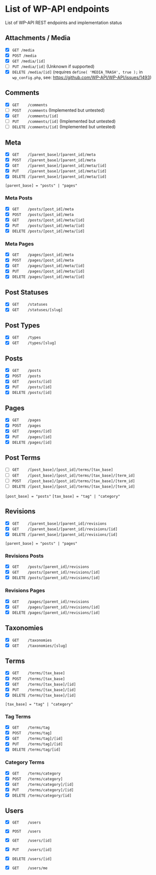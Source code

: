 # List of WP-API endpoints

List of WP-API REST endpoints and implementation status

## Attachments / Media

- [x] `GET /media`
- [x] `POST /media`
- [x] `GET /media/[id]`
- [ ] `PUT /media/[id]` (Unknown if supported)
- [x] `DELETE /media/[id]`  (requires `define( 'MEDIA_TRASH', true );` in `wp_config.php`, see: https://github.com/WP-API/WP-API/issues/1493)

## Comments

- [x] `GET    /comments`
- [ ] `POST   /comments` (Implemented but untested)
- [x] `GET    /comments/[id]`
- [ ] `PUT    /comments/[id]`  (Implemented but untested)
- [ ] `DELETE /comments/[id]`  (Implemented but untested)

## Meta

- [x] `GET    /[parent_base]/[parent_id]/meta`
- [x] `POST   /[parent_base]/[parent_id]/meta`
- [x] `GET    /[parent_base]/[parent_id]/meta/[id]`
- [x] `PUT    /[parent_base]/[parent_id]/meta/[id]`
- [x] `DELETE /[parent_base]/[parent_id]/meta/[id]`

`[parent_base] = "posts" | "pages"`

### Meta Posts

- [x] `GET    /posts/[post_id]/meta`
- [x] `POST   /posts/[post_id]/meta`
- [x] `GET    /posts/[post_id]/meta/[id]`
- [x] `PUT    /posts/[post_id]/meta/[id]`
- [x] `DELETE /posts/[post_id]/meta/[id]`

### Meta Pages

- [x] `GET    /pages/[post_id]/meta`
- [x] `POST   /pages/[post_id]/meta`
- [x] `GET    /pages/[post_id]/meta/[id]`
- [x] `PUT    /pages/[post_id]/meta/[id]`
- [x] `DELETE /pages/[post_id]/meta/[id]`

## Post Statuses

- [x] `GET    /statuses`
- [x] `GET    /statuses/[slug]`

## Post Types

- [x] `GET    /types`
- [x] `GET    /types/[slug]`

## Posts

- [x] `GET    /posts`
- [x] `POST   /posts`
- [x] `GET    /posts/[id]`
- [x] `PUT    /posts/[id]`
- [x] `DELETE /posts/[id]`

## Pages

- [x] `GET    /pages`
- [x] `POST   /pages`
- [x] `GET    /pages/[id]`
- [x] `PUT    /pages/[id]`
- [x] `DELETE /pages/[id]`

## Post Terms

- [ ] `GET    /[post_base]/[post_id]/terms/[tax_base]`
- [ ] `GET    /[post_base]/[post_id]/terms/[tax_base]/[term_id]`
- [ ] `POST   /[post_base]/[post_id]/terms/[tax_base]/[term_id]`
- [ ] `DELETE /[post_base]/[post_id]/terms/[tax_base]/[term_id]`

`[post_base] = "posts"`
`[tax_base] = "tag" | "category"`

## Revisions

- [x] `GET    /[parent_base]/[parent_id]/revisions`
- [x] `GET    /[parent_base]/[parent_id]/revisions/[id]`
- [x] `DELETE /[parent_base]/[parent_id]/revisions/[id]`

`[parent_base] = "posts" | "pages"`

### Revisions Posts

- [x] `GET    /posts/[parent_id]/revisions`
- [x] `GET    /posts/[parent_id]/revisions/[id]`
- [x] `DELETE /posts/[parent_id]/revisions/[id]`

### Revisions Pages

- [x] `GET    /pages/[parent_id]/revisions`
- [x] `GET    /pages/[parent_id]/revisions/[id]`
- [x] `DELETE /pages/[parent_id]/revisions/[id]`

## Taxonomies

- [x] `GET    /taxonomies`
- [x] `GET    /taxonomies/[slug]`

## Terms

- [x] `GET    /terms/[tax_base]`
- [x] `POST   /terms/[tax_base]`
- [x] `GET    /terms/[tax_base]/[id]`
- [x] `PUT    /terms/[tax_base]/[id]`
- [x] `DELETE /terms/[tax_base]/[id]`

`[tax_base] = "tag" | "category"`

### Tag Terms

- [x] `GET    /terms/tag`
- [x] `POST   /terms/tag]`
- [x] `GET    /terms/tag]/[id]`
- [x] `PUT    /terms/tag]/[id]`
- [x] `DELETE /terms/tag/[id]`

### Category Terms

- [x] `GET    /terms/category`
- [x] `POST   /terms/category]`
- [x] `GET    /terms/category]/[id]`
- [x] `PUT    /terms/category]/[id]`
- [x] `DELETE /terms/category/[id]`

## Users

- [x] `GET    /users`
- [x] `POST   /users`
- [x] `GET    /users/[id]`
- [x] `PUT    /users/[id]`
- [x] `DELETE /users/[id]`
- [x] `GET    /users/me`


